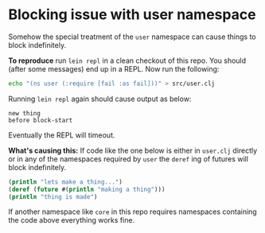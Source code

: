 # Blocking issue with user namespace

Somehow the special treatment of the `user` namespace can cause things to block indefinitely.

**To reproduce** run `lein repl` in a clean checkout of this repo. You
  should (after some messages) end up in a REPL. Now run the following:

```sh
echo "(ns user (:require [fail :as fail]))" > src/user.clj
```

Running `lein repl` again should cause output as below:

```
new thing
before block-start
```

Eventually the REPL will timeout.

**What's causing this:** If code like the one below is either in
`user.clj` directly or in any of the namespaces required by `user` the
`deref` ing of futures will block indefinitely.

```clj
(println "lets make a thing...")
(deref (future #(println "making a thing")))
(println "thing is made")
```

If another namespace like `core` in this repo requires namespaces
containing the code above everything works fine.